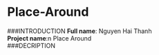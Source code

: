 # Place-Around
###INTRODUCTION
  __Full name__: Nguyen Hai Thanh<br/>
  __Project name__:n Place Around<br/>
###DECRIPTION<br/>
